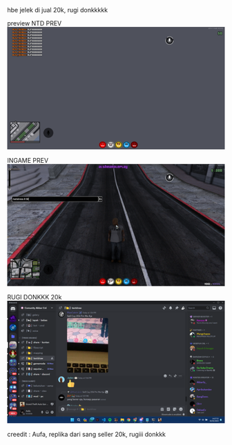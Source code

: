 hbe jelek di jual 20k, rugi donkkkkk

preview 
NTD PREV 
![HBE20KWK](hbe20kwk.png)

INGAME PREV
![Ingame](ingame.png)

RUGI DONKKK 20k
![Omaygat](omaygat.png)

creedit : Aufa, replika dari sang seller 20k, rugiii donkkk
